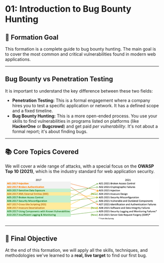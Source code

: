 # 01: Introduction to Bug Bounty Hunting

## 🎯 Formation Goal
This formation is a complete guide to bug bounty hunting. The main goal is to cover the most common and critical vulnerabilities found in modern web applications.

---

## Bug Bounty vs Penetration Testing
It is important to understand the key difference between these two fields:

* **Penetration Testing:** This is a formal engagement where a company hires you to test a specific application or network. It has a defined scope and a fixed timeline.
* **Bug Bounty Hunting:** This is a more open-ended process. You use your skills to find vulnerabilities in programs listed on platforms (like **HackerOne** or **Bugcrowd**) and get paid *per vulnerability*. It's not about a formal report; it's about finding bugs.

---

## 📚 Core Topics Covered
We will cover a wide range of attacks, with a special focus on the **OWASP Top 10 (2021)**, which is the industry standard for web application security.

![OWASP Top 10 2021](./images/owasp-top-10.jpg)

---

## 🏁 Final Objective
At the end of this formation, we will apply all the skills, techniques, and methodologies we've learned to a **real, live target** to find our first bug.
